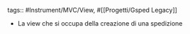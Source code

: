 tags:: #Instrument/MVC/View, #[[Progetti/Gsped Legacy]]

- La view che si occupa della creazione di una spedizione